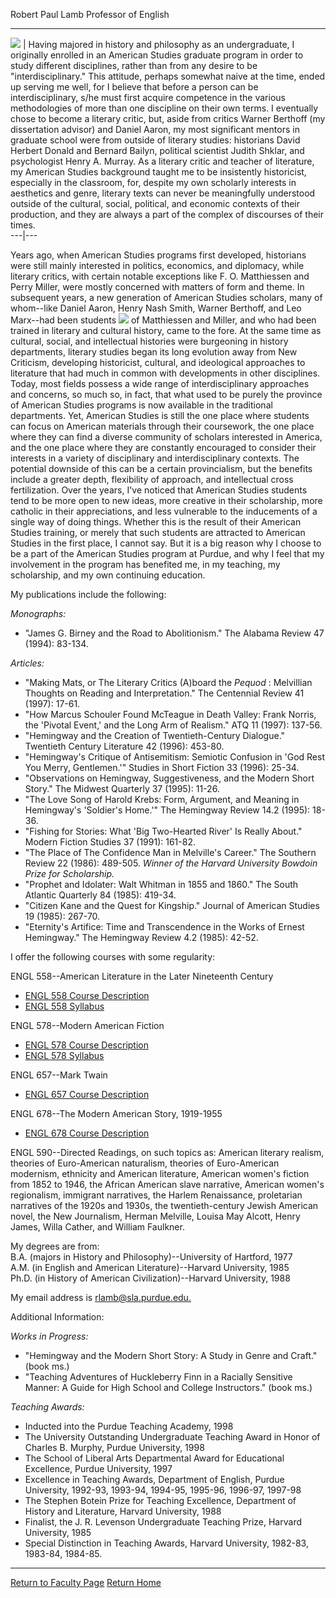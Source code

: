 Robert Paul Lamb Professor of English

* * *

  
![](../../images/Lamb2.jpg) |  Having majored in history and philosophy as an
undergraduate, I originally enrolled in an American Studies graduate program
in order to study different disciplines, rather than from any desire to be
"interdisciplinary." This attitude, perhaps somewhat naive at the time, ended
up serving me well, for I believe that before a person can be
interdisciplinary, s/he must first acquire competence in the various
methodologies of more than one discipline on their own terms. I eventually
chose to become a literary critic, but, aside from critics Warner Berthoff (my
dissertation advisor) and Daniel Aaron, my most significant mentors in
graduate school were from outside of literary studies: historians David
Herbert Donald and Bernard Bailyn, political scientist Judith Shklar, and
psychologist Henry A. Murray. As a literary critic and teacher of literature,
my American Studies background taught me to be insistently historicist,
especially in the classroom, for, despite my own scholarly interests in
aesthetics and genre, literary texts can never be meaningfully understood
outside of the cultural, social, political, and economic contexts of their
production, and they are always a part of the complex of discourses of their
times.  
---|---  
  
Years ago, when American Studies programs first developed, historians were
still mainly interested in politics, economics, and diplomacy, while literary
critics, with certain notable exceptions like F. O. Matthiessen and Perry
Miller, were mostly concerned with matters of form and theme. In subsequent
years, a new generation of American Studies scholars, many of whom--like
Daniel Aaron, Henry Nash Smith, Warner Berthoff, and Leo Marx--had been
students ![](../../images/lamb1.jpg) of Matthiessen and Miller, and who had
been trained in literary and cultural history, came to the fore. At the same
time as cultural, social, and intellectual histories were burgeoning in
history departments, literary studies began its long evolution away from New
Criticism, developing historicist, cultural, and ideological approaches to
literature that had much in common with developments in other disciplines.
Today, most fields possess a wide range of interdisciplinary approaches and
concerns, so much so, in fact, that what used to be purely the province of
American Studies programs is now available in the traditional departments.
Yet, American Studies is still the one place where students can focus on
American materials through their coursework, the one place where they can find
a diverse community of scholars interested in America, and the one place where
they are constantly encouraged to consider their interests in a variety of
disciplinary and interdisciplinary contexts. The potential downside of this
can be a certain provincialism, but the benefits include a greater depth,
flexibility of approach, and intellectual cross fertilization. Over the years,
I've noticed that American Studies students tend to be more open to new ideas,
more creative in their scholarship, more catholic in their appreciations, and
less vulnerable to the inducements of a single way of doing things. Whether
this is the result of their American Studies training, or merely that such
students are attracted to American Studies in the first place, I cannot say.
But it is a big reason why I choose to be a part of the American Studies
program at Purdue, and why I feel that my involvement in the program has
benefited me, in my teaching, my scholarship, and my own continuing education.

My publications include the following:  
  
_Monographs:_

  * "James G. Birney and the Road to Abolitionism." The Alabama Review 47 (1994): 83-134.  
  

_Articles:_

  * "Making Mats, or The Literary Critics (A)board the _Pequod_ : Melvillian Thoughts on Reading and Interpretation." The Centennial Review 41 (1997): 17-61.
  * "How Marcus Schouler Found McTeague in Death Valley: Frank Norris, the 'Pivotal Event,' and the Long Arm of Realism." ATQ 11 (1997): 137-56.
  * "Hemingway and the Creation of Twentieth-Century Dialogue."  Twentieth Century Literature 42 (1996): 453-80.
  * "Hemingway's Critique of Antisemitism: Semiotic Confusion in 'God Rest You Merry, Gentlemen.'" Studies in Short Fiction 33 (1996): 25-34.
  * "Observations on Hemingway, Suggestiveness, and the Modern Short Story." The Midwest Quarterly 37 (1995): 11-26.
  * "The Love Song of Harold Krebs: Form, Argument, and Meaning in Hemingway's 'Soldier's Home.'" The Hemingway Review 14.2 (1995): 18-36.
  * "Fishing for Stories: What 'Big Two-Hearted River' Is Really About." Modern Fiction Studies 37 (1991): 161-82.
  * "The Place of The Confidence Man in Melville's Career." The Southern Review 22 (1986): 489-505. _Winner of the Harvard University Bowdoin Prize for Scholarship._
  * "Prophet and Idolater: Walt Whitman in 1855 and 1860." The South Atlantic Quarterly 84 (1985): 419-34.
  * "Citizen Kane and the Quest for Kingship." Journal of American Studies 19 (1985): 267-70.
  * "Eternity's Artifice: Time and Transcendence in the Works of Ernest Hemingway." The Hemingway Review 4.2 (1985): 42-52.

I offer the following courses with some regularity:  
  
ENGL 558--American Literature in the Later Nineteenth Century

  * [ENGL 558 Course Description](engl558desc.html)
  * [ENGL 558 Syllabus](engl558syll.html)

ENGL 578--Modern American Fiction

  * [ENGL 578 Course Description](engl578desc.html)
  * [ENGL 578 Syllabus](engl578syll.html)

ENGL 657--Mark Twain

  * [ENGL 657 Course Description](engl657desc.html)

ENGL 678--The Modern American Story, 1919-1955

  * [ENGL 678 Course Description](engl678desc.html)

ENGL 590--Directed Readings, on such topics as: American literary realism,
theories of Euro-American naturalism, theories of Euro-American modernism,
ethnicity and American literature, American women's fiction from 1852 to 1946,
the African American slave narrative, American women's regionalism, immigrant
narratives, the Harlem Renaissance, proletarian narratives of the 1920s and
1930s, the twentieth-century Jewish American novel, the New Journalism, Herman
Melville, Louisa May Alcott, Henry James, Willa Cather, and William Faulkner.

My degrees are from:  
B.A. (majors in History and Philosophy)--University of Hartford, 1977  
A.M. (in English and American Literature)--Harvard University, 1985  
Ph.D. (in History of American Civilization)--Harvard University, 1988

My email address is [ rlamb@sla.purdue.edu.](mailto:rlamb@sla.purdue.edu)  

Additional Information:  
  
_Works in Progress:_

  * "Hemingway and the Modern Short Story: A Study in Genre and Craft." (book ms.)
  * "Teaching Adventures of Huckleberry Finn in a Racially Sensitive Manner: A Guide for High School and College Instructors." (book ms.) 

_Teaching Awards:_

  * Inducted into the Purdue Teaching Academy, 1998
  * The University Outstanding Undergraduate Teaching Award in Honor of Charles B. Murphy, Purdue University, 1998
  * The School of Liberal Arts Departmental Award for Educational Excellence, Purdue University, 1997
  * Excellence in Teaching Awards, Department of English, Purdue University, 1992-93, 1993-94, 1994-95, 1995-96, 1996-97, 1997-98
  * The Stephen Botein Prize for Teaching Excellence, Department of History and Literature, Harvard University, 1988
  * Finalist, the J. R. Levenson Undergraduate Teaching Prize, Harvard University, 1985
  * Special Distinction in Teaching Awards, Harvard University, 1982-83, 1983-84, 1984-85.

* * *

[Return to Faculty Page](../Faculty.htm) [Return Home](../../default.html)

